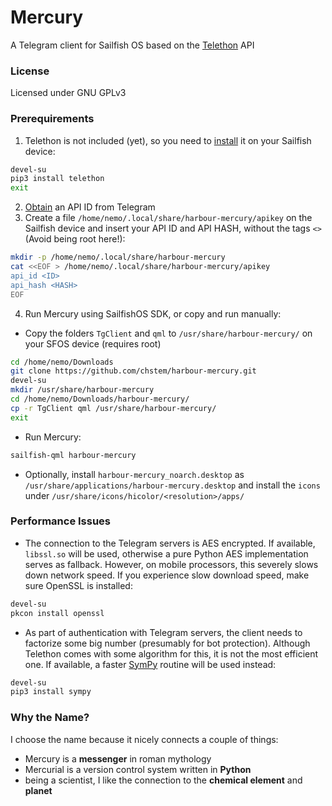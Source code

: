 # Mercury

A Telegram client for Sailfish OS based on the [Telethon](https://github.com/LonamiWebs/Telethon) API

### License

Licensed under GNU GPLv3

### Prerequirements

1. Telethon is not included (yet), so you need to [install](https://github.com/LonamiWebs/Telethon#installing-telethon) it on your Sailfish device:

```bash
devel-su
pip3 install telethon
exit
```

2. [Obtain](https://core.telegram.org/api/obtaining_api_id#obtaining-api-id) an API ID from Telegram
3. Create a file `/home/nemo/.local/share/harbour-mercury/apikey` on the Sailfish device and insert your API ID and API HASH, without the tags
`<>` (Avoid being root here!):

```bash
mkdir -p /home/nemo/.local/share/harbour-mercury
cat <<EOF > /home/nemo/.local/share/harbour-mercury/apikey
api_id <ID>
api_hash <HASH>
EOF
```

4. Run Mercury using SailfishOS SDK, or copy and run manually:

- Copy the folders `TgClient` and `qml` to `/usr/share/harbour-mercury/` on your SFOS device (requires root)

```bash
cd /home/nemo/Downloads
git clone https://github.com/chstem/harbour-mercury.git
devel-su
mkdir /usr/share/harbour-mercury
cd /home/nemo/Downloads/harbour-mercury/
cp -r TgClient qml /usr/share/harbour-mercury/
exit
```

- Run Mercury:

```bash
sailfish-qml harbour-mercury
```

- Optionally, install `harbour-mercury_noarch.desktop` as `/usr/share/applications/harbour-mercury.desktop` and install the `icons` under `/usr/share/icons/hicolor/<resolution>/apps/`

### Performance Issues

- The connection to the Telegram servers is AES encrypted. If available, `libssl.so` will be used, otherwise a pure Python AES implementation serves as fallback. However, on mobile processors, this severely slows down network speed. If you experience slow download speed, make sure OpenSSL is installed:

```bash
devel-su
pkcon install openssl
```

- As part of authentication with Telegram servers, the client needs to factorize some big number (presumably for bot protection). Although Telethon comes with some algorithm for this, it is not the most efficient one. If available, a faster [SymPy](http://www.sympy.org/en/index.html) routine will be used instead:

```bash
devel-su
pip3 install sympy
```

### Why the Name?

I choose the name because it nicely connects a couple of things:

- Mercury is a **messenger** in roman mythology
- Mercurial is a version control system written in **Python**
- being a scientist, I like the connection to the **chemical element** and **planet**
